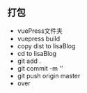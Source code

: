 ## 打包
- vuePress文件夹
 - vuepress build
 - copy dist to lisaBlog
 - cd to lisaBlog
 - git add .
 - git commit -m ''
 - git push origin master
 - over

